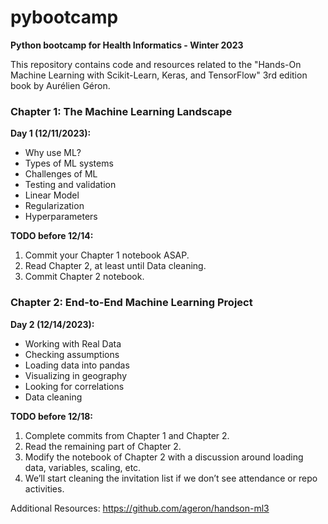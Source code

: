 # pybootcamp
**Python bootcamp for Health Informatics - Winter 2023**

This repository contains code and resources related to the "Hands-On Machine Learning with Scikit-Learn, Keras, and TensorFlow" 3rd edition book by Aurélien Géron.

### Chapter 1: The Machine Learning Landscape

**Day 1 (12/11/2023):**
  * Why use ML?
  * Types of ML systems
  * Challenges of ML
  * Testing and validation
  * Linear Model
  * Regularization
  * Hyperparameters

**TODO before 12/14:**
1.	Commit your Chapter 1 notebook ASAP.
2.	Read Chapter 2, at least until Data cleaning.
3.	Commit Chapter 2 notebook.

### Chapter 2: End-to-End Machine Learning Project
**Day 2 (12/14/2023):**
  * Working with Real Data
  * Checking assumptions
  * Loading data into pandas
  * Visualizing in geography
  * Looking for correlations
  * Data cleaning

**TODO before 12/18:**
1.	Complete commits from Chapter 1 and Chapter 2.
2.	Read the remaining part of Chapter 2.
3.	Modify the notebook of Chapter 2 with a discussion around loading data, variables, scaling, etc.
4.	We’ll start cleaning the invitation list if we don’t see attendance or repo activities.

Additional Resources: https://github.com/ageron/handson-ml3 
